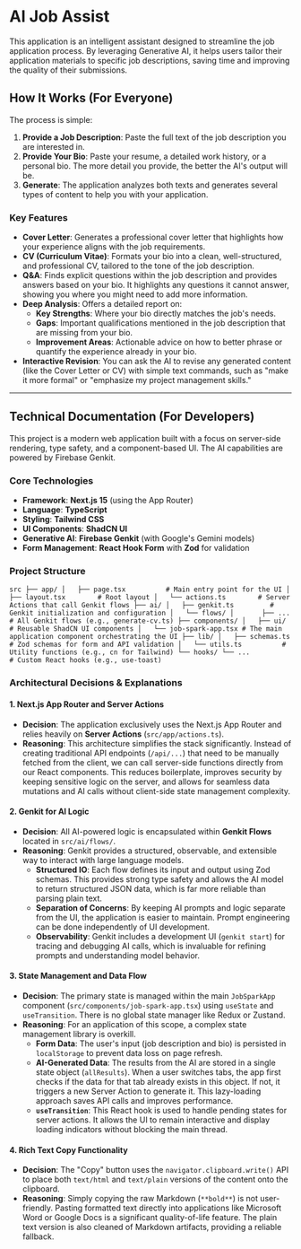 # AI Job Assist

This application is an intelligent assistant designed to streamline the job application process. By leveraging Generative AI, it helps users tailor their application materials to specific job descriptions, saving time and improving the quality of their submissions.

## How It Works (For Everyone)

The process is simple:

1.  **Provide a Job Description**: Paste the full text of the job description you are interested in.
2.  **Provide Your Bio**: Paste your resume, a detailed work history, or a personal bio. The more detail you provide, the better the AI's output will be.
3.  **Generate**: The application analyzes both texts and generates several types of content to help you with your application.

### Key Features

-   **Cover Letter**: Generates a professional cover letter that highlights how your experience aligns with the job requirements.
-   **CV (Curriculum Vitae)**: Formats your bio into a clean, well-structured, and professional CV, tailored to the tone of the job description.
-   **Q&A**: Finds explicit questions within the job description and provides answers based on your bio. It highlights any questions it cannot answer, showing you where you might need to add more information.
-   **Deep Analysis**: Offers a detailed report on:
    -   **Key Strengths**: Where your bio directly matches the job's needs.
    -   **Gaps**: Important qualifications mentioned in the job description that are missing from your bio.
    -   **Improvement Areas**: Actionable advice on how to better phrase or quantify the experience already in your bio.
-   **Interactive Revision**: You can ask the AI to revise any generated content (like the Cover Letter or CV) with simple text commands, such as "make it more formal" or "emphasize my project management skills."

---

## Technical Documentation (For Developers)

This project is a modern web application built with a focus on server-side rendering, type safety, and a component-based UI. The AI capabilities are powered by Firebase Genkit.

### Core Technologies

-   **Framework**: **Next.js 15** (using the App Router)
-   **Language**: **TypeScript**
-   **Styling**: **Tailwind CSS**
-   **UI Components**: **ShadCN UI**
-   **Generative AI**: **Firebase Genkit** (with Google's Gemini models)
-   **Form Management**: **React Hook Form** with **Zod** for validation

### Project Structure

`
src
├── app/
│   ├── page.tsx          # Main entry point for the UI
│   ├── layout.tsx        # Root layout
│   └── actions.ts        # Server Actions that call Genkit flows
├── ai/
│   ├── genkit.ts         # Genkit initialization and configuration
│   └── flows/
│       ├── ...           # All Genkit flows (e.g., generate-cv.ts)
├── components/
│   ├── ui/               # Reusable ShadCN UI components
│   └── job-spark-app.tsx # The main application component orchestrating the UI
├── lib/
│   ├── schemas.ts        # Zod schemas for form and API validation
│   └── utils.ts          # Utility functions (e.g., cn for Tailwind)
└── hooks/
    └── ...               # Custom React hooks (e.g., use-toast)
`

### Architectural Decisions & Explanations

#### 1. Next.js App Router and Server Actions

-   **Decision**: The application exclusively uses the Next.js App Router and relies heavily on **Server Actions** (`src/app/actions.ts`).
-   **Reasoning**: This architecture simplifies the stack significantly. Instead of creating traditional API endpoints (`/api/...`) that need to be manually fetched from the client, we can call server-side functions directly from our React components. This reduces boilerplate, improves security by keeping sensitive logic on the server, and allows for seamless data mutations and AI calls without client-side state management complexity.

#### 2. Genkit for AI Logic

-   **Decision**: All AI-powered logic is encapsulated within **Genkit Flows** located in `src/ai/flows/`.
-   **Reasoning**: Genkit provides a structured, observable, and extensible way to interact with large language models.
    -   **Structured IO**: Each flow defines its input and output using Zod schemas. This provides strong type safety and allows the AI model to return structured JSON data, which is far more reliable than parsing plain text.
    -   **Separation of Concerns**: By keeping AI prompts and logic separate from the UI, the application is easier to maintain. Prompt engineering can be done independently of UI development.
    -   **Observability**: Genkit includes a development UI (`genkit start`) for tracing and debugging AI calls, which is invaluable for refining prompts and understanding model behavior.

#### 3. State Management and Data Flow

-   **Decision**: The primary state is managed within the main `JobSparkApp` component (`src/components/job-spark-app.tsx`) using `useState` and `useTransition`. There is no global state manager like Redux or Zustand.
-   **Reasoning**: For an application of this scope, a complex state management library is overkill.
    -   **Form Data**: The user's input (job description and bio) is persisted in `localStorage` to prevent data loss on page refresh.
    -   **AI-Generated Data**: The results from the AI are stored in a single state object (`allResults`). When a user switches tabs, the app first checks if the data for that tab already exists in this object. If not, it triggers a new Server Action to generate it. This lazy-loading approach saves API calls and improves performance.
    -   **`useTransition`**: This React hook is used to handle pending states for server actions. It allows the UI to remain interactive and display loading indicators without blocking the main thread.

#### 4. Rich Text Copy Functionality

-   **Decision**: The "Copy" button uses the `navigator.clipboard.write()` API to place both `text/html` and `text/plain` versions of the content onto the clipboard.
-   **Reasoning**: Simply copying the raw Markdown (`**bold**`) is not user-friendly. Pasting formatted text directly into applications like Microsoft Word or Google Docs is a significant quality-of-life feature. The plain text version is also cleaned of Markdown artifacts, providing a reliable fallback.
